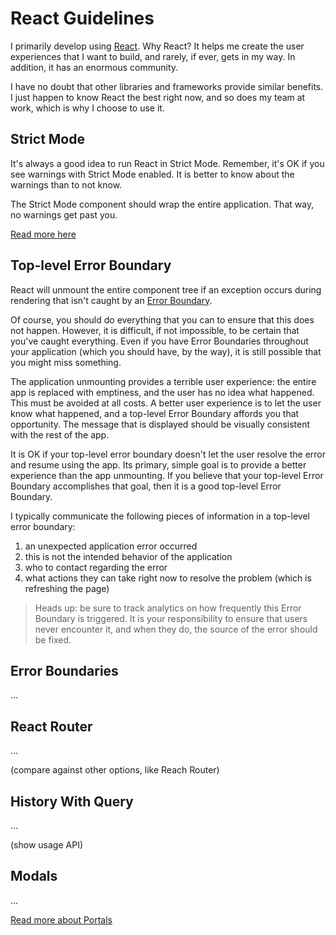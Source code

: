 # React Guidelines

I primarily develop using [React](https://reactjs.org/). Why React? It helps me create the user experiences that I want to build,
and rarely, if ever, gets in my way. In addition, it has an enormous community.

I have no doubt that other libraries and frameworks provide similar benefits. I just happen to know React the best right now, and so
does my team at work, which is why I choose to use it.

## Strict Mode

It's always a good idea to run React in Strict Mode. Remember, it's OK if you see warnings with Strict Mode enabled. It is better to know
about the warnings than to not know.

The Strict Mode component should wrap the entire application. That way, no warnings get past you.

[Read more here](https://reactjs.org/docs/strict-mode.html)

## Top-level Error Boundary

React will unmount the entire component tree if an exception occurs during rendering that isn't caught by an
[Error Boundary](https://reactjs.org/docs/error-boundaries.html).

Of course, you should do everything that you can to ensure that this does not happen. However, it is difficult, if not impossible, to be
certain that you've caught everything. Even if you have Error Boundaries throughout your application (which you should have, by the way), it
is still possible that you might miss something.

The application unmounting provides a terrible user experience: the entire app is replaced with emptiness, and the user has no idea
what happened. This must be avoided at all costs. A better user experience is to let the user know what happened, and a top-level Error Boundary
affords you that opportunity. The message that is displayed should be visually consistent with the rest of the app.

It is OK if your top-level error boundary doesn't let the user resolve the error and resume using the app. Its primary, simple goal is
to provide a better experience than the app unmounting. If you believe that your top-level Error Boundary accomplishes that goal, then it is
a good top-level Error Boundary.

I typically communicate the following pieces of information in a top-level error boundary:

1. an unexpected application error occurred
2. this is not the intended behavior of the application
3. who to contact regarding the error
4. what actions they can take right now to resolve the problem (which is refreshing the page)

> Heads up: be sure to track analytics on how frequently this Error Boundary is triggered. It is your responsibility to ensure that users never
> encounter it, and when they do, the source of the error should be fixed.

## Error Boundaries

...

## React Router

...

(compare against other options, like Reach Router)

## History With Query

...

(show usage API)

## Modals

...

[Read more about Portals](https://reactjs.org/docs/portals.html)